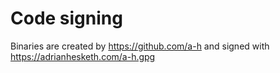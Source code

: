 # Code signing

Binaries are created by https://github.com/a-h and signed with https://adrianhesketh.com/a-h.gpg


